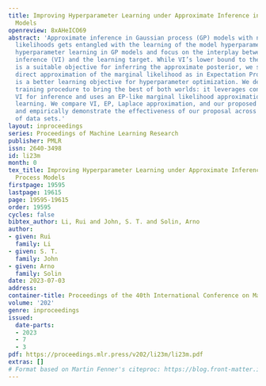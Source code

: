 ```yaml
---
title: Improving Hyperparameter Learning under Approximate Inference in Gaussian Process
  Models
openreview: 8xAHeICO69
abstract: 'Approximate inference in Gaussian process (GP) models with non-conjugate
  likelihoods gets entangled with the learning of the model hyperparameters. We improve
  hyperparameter learning in GP models and focus on the interplay between variational
  inference (VI) and the learning target. While VI’s lower bound to the marginal likelihood
  is a suitable objective for inferring the approximate posterior, we show that a
  direct approximation of the marginal likelihood as in Expectation Propagation (EP)
  is a better learning objective for hyperparameter optimization. We design a hybrid
  training procedure to bring the best of both worlds: it leverages conjugate-computation
  VI for inference and uses an EP-like marginal likelihood approximation for hyperparameter
  learning. We compare VI, EP, Laplace approximation, and our proposed training procedure
  and empirically demonstrate the effectiveness of our proposal across a wide range
  of data sets.'
layout: inproceedings
series: Proceedings of Machine Learning Research
publisher: PMLR
issn: 2640-3498
id: li23m
month: 0
tex_title: Improving Hyperparameter Learning under Approximate Inference in {G}aussian
  Process Models
firstpage: 19595
lastpage: 19615
page: 19595-19615
order: 19595
cycles: false
bibtex_author: Li, Rui and John, S. T. and Solin, Arno
author:
- given: Rui
  family: Li
- given: S. T.
  family: John
- given: Arno
  family: Solin
date: 2023-07-03
address: 
container-title: Proceedings of the 40th International Conference on Machine Learning
volume: '202'
genre: inproceedings
issued:
  date-parts:
  - 2023
  - 7
  - 3
pdf: https://proceedings.mlr.press/v202/li23m/li23m.pdf
extras: []
# Format based on Martin Fenner's citeproc: https://blog.front-matter.io/posts/citeproc-yaml-for-bibliographies/
---
```

